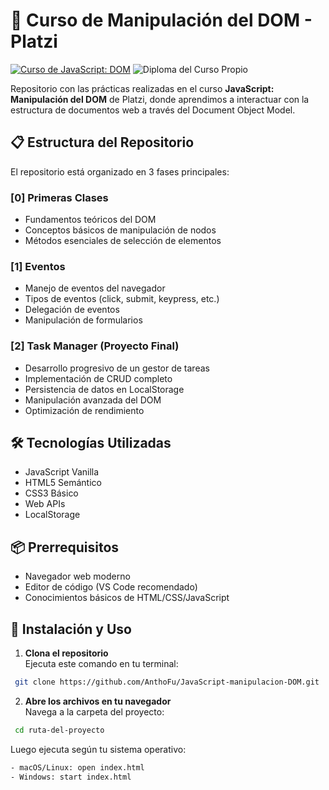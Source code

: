 # 🚀 Curso de Manipulación del DOM - Platzi

[![Curso de JavaScript: DOM](https://img.shields.io/badge/Platzi-Curso_de_Manipulación_del_DOM-%2398CA3F?style=flat&logo=platzi)](https://platzi.com/cursos/document-object-model/)
![Diploma del Curso Propio](https://github.com/user-attachments/assets/2b56d7ac-40f2-4839-88b7-ee16a23a15ea)


Repositorio con las prácticas realizadas en el curso **JavaScript: Manipulación del DOM** de Platzi, donde aprendimos a interactuar con la estructura de documentos web a través del Document Object Model.

## 📋 Estructura del Repositorio

El repositorio está organizado en 3 fases principales:

### [0] Primeras Clases
- Fundamentos teóricos del DOM
- Conceptos básicos de manipulación de nodos
- Métodos esenciales de selección de elementos

### [1] Eventos
- Manejo de eventos del navegador
- Tipos de eventos (click, submit, keypress, etc.)
- Delegación de eventos
- Manipulación de formularios

### [2] Task Manager (Proyecto Final)
- Desarrollo progresivo de un gestor de tareas
- Implementación de CRUD completo
- Persistencia de datos en LocalStorage
- Manipulación avanzada del DOM
- Optimización de rendimiento

## 🛠️ Tecnologías Utilizadas
- JavaScript Vanilla
- HTML5 Semántico
- CSS3 Básico
- Web APIs
- LocalStorage

## 📦 Prerrequisitos
- Navegador web moderno
- Editor de código (VS Code recomendado)
- Conocimientos básicos de HTML/CSS/JavaScript

## 🚀 Instalación y Uso

1. **Clona el repositorio**  
   Ejecuta este comando en tu terminal:
   
  ```bash
   git clone https://github.com/AnthoFu/JavaScript-manipulacion-DOM.git
```

2. **Abre los archivos en tu navegador**  
   Navega a la carpeta del proyecto:
   
  ```bash 
   cd ruta-del-proyecto
   ```
   Luego ejecuta según tu sistema operativo:
   
   ```bash
   - macOS/Linux: open index.html
   - Windows: start index.html
```
